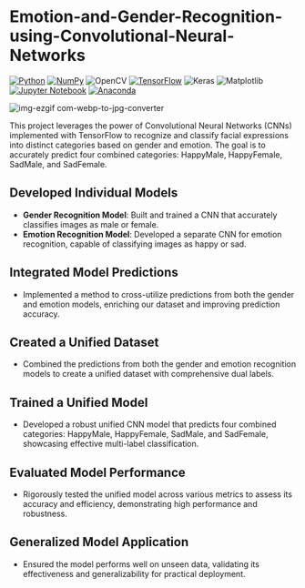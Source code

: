 # Emotion-and-Gender-Recognition-using-Convolutional-Neural-Networks

[![Python](https://img.shields.io/badge/python-3670A0?style=for-the-badge&logo=python&logoColor=ffdd54)](https://www.python.org)
[![NumPy](https://img.shields.io/badge/numpy-%23013243.svg?style=for-the-badge&logo=numpy&logoColor=white)](https://numpy.org)
![OpenCV](https://img.shields.io/badge/opencv-%23white.svg?style=for-the-badge&logo=opencv&logoColor=white)
[![TensorFlow](https://img.shields.io/badge/TensorFlow-%23FF6F00.svg?style=for-the-badge&logo=TensorFlow&logoColor=white)](https://www.tensorflow.org)
![Keras](https://img.shields.io/badge/Keras-%23D00000.svg?style=for-the-badge&logo=Keras&logoColor=white)
![Matplotlib](https://img.shields.io/badge/Matplotlib-%23ffffff.svg?style=for-the-badge&logo=Matplotlib&logoColor=black)
[![Jupyter Notebook](https://img.shields.io/badge/jupyter-%23FA0F00.svg?style=for-the-badge&logo=jupyter&logoColor=white)](https://jupyter.org/)
[![Anaconda](https://img.shields.io/badge/Anaconda-%2344A833.svg?style=for-the-badge&logo=anaconda&logoColor=white)](https://www.anaconda.com)

![img-ezgif com-webp-to-jpg-converter](https://github.com/ViswanathRajuIndukuri/Emotion-and-Gender-Recognition-using-Convolutional-Neural-Networks/assets/144731305/c66f726e-dfed-4d5f-8d9c-a644ac534dfc)


This project leverages the power of Convolutional Neural Networks (CNNs) implemented with TensorFlow to recognize and classify facial expressions into distinct categories based on gender and emotion. The goal is to accurately predict four combined categories: HappyMale, HappyFemale, SadMale, and SadFemale.

## Developed Individual Models
- **Gender Recognition Model**: Built and trained a CNN that accurately classifies images as male or female.
- **Emotion Recognition Model**: Developed a separate CNN for emotion recognition, capable of classifying images as happy or sad.

## Integrated Model Predictions
- Implemented a method to cross-utilize predictions from both the gender and emotion models, enriching our dataset and improving prediction accuracy.

## Created a Unified Dataset
- Combined the predictions from both the gender and emotion recognition models to create a unified dataset with comprehensive dual labels.

## Trained a Unified Model
- Developed a robust unified CNN model that predicts four combined categories: HappyMale, HappyFemale, SadMale, and SadFemale, showcasing effective multi-label classification.

## Evaluated Model Performance
- Rigorously tested the unified model across various metrics to assess its accuracy and efficiency, demonstrating high performance and robustness.

## Generalized Model Application
- Ensured the model performs well on unseen data, validating its effectiveness and generalizability for practical deployment.
